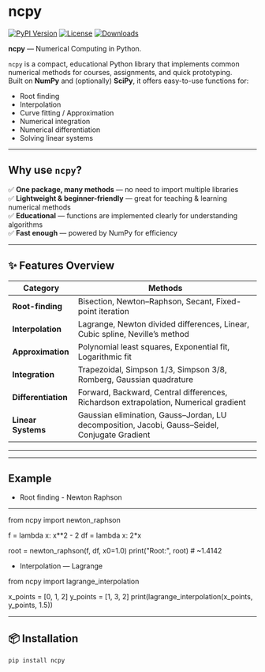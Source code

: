 # ncpy

[![PyPI Version](https://img.shields.io/pypi/v/ncpy.svg)](https://pypi.org/project/ncpy/)
[![License](https://img.shields.io/pypi/l/ncpy.svg)](https://github.com/yourusername/ncpy/blob/main/LICENSE)
[![Downloads](https://static.pepy.tech/badge/ncpy)](https://pepy.tech/project/ncpy)

**ncpy** — Numerical Computing in Python.

`ncpy` is a compact, educational Python library that implements common numerical methods for courses, assignments, and quick prototyping.  
Built on **NumPy** and (optionally) **SciPy**, it offers easy-to-use functions for:

- Root finding  
- Interpolation  
- Curve fitting / Approximation  
- Numerical integration  
- Numerical differentiation  
- Solving linear systems  

---

## Why use `ncpy`?

✅ **One package, many methods** — no need to import multiple libraries  
✅ **Lightweight & beginner-friendly** — great for teaching & learning numerical methods  
✅ **Educational** — functions are implemented clearly for understanding algorithms  
✅ **Fast enough** — powered by NumPy for efficiency  

---

## ✨ Features Overview

| Category               | Methods |
|------------------------|---------|
| **Root-finding**       | Bisection, Newton–Raphson, Secant, Fixed-point iteration |
| **Interpolation**      | Lagrange, Newton divided differences, Linear, Cubic spline, Neville’s method |
| **Approximation**      | Polynomial least squares, Exponential fit, Logarithmic fit |
| **Integration**        | Trapezoidal, Simpson 1/3, Simpson 3/8, Romberg, Gaussian quadrature |
| **Differentiation**    | Forward, Backward, Central differences, Richardson extrapolation, Numerical gradient |
| **Linear Systems**     | Gaussian elimination, Gauss–Jordan, LU decomposition, Jacobi, Gauss–Seidel, Conjugate Gradient |

---
---
## Example

- Root finding - Newton Raphson
---
from ncpy import newton_raphson

f = lambda x: x**2 - 2
df = lambda x: 2*x

root = newton_raphson(f, df, x0=1.0)
print("Root:", root)  # ~1.4142


- Interpolation — Lagrange

from ncpy import lagrange_interpolation

x_points = [0, 1, 2]
y_points = [1, 3, 2]
print(lagrange_interpolation(x_points, y_points, 1.5))


--- 
## 📦 Installation

```bash
pip install ncpy

 
